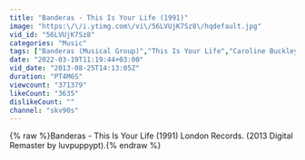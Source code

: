 ```yaml
---
title: "Banderas - This Is Your Life (1991)"
image: "https:\/\/i.ytimg.com\/vi\/56LVUjK7Sz8\/hqdefault.jpg"
vid_id: "56LVUjK7Sz8"
categories: "Music"
tags: ["Banderas (Musical Group)","This Is Your Life","Caroline Buckley"]
date: "2022-03-19T11:19:44+03:00"
vid_date: "2013-08-25T14:13:05Z"
duration: "PT4M6S"
viewcount: "371379"
likeCount: "3635"
dislikeCount: ""
channel: "skv90s"
---
```

{% raw %}Banderas - This Is Your Life (1991) London Records. (2013 Digital Remaster by luvpuppypt).{% endraw %}
